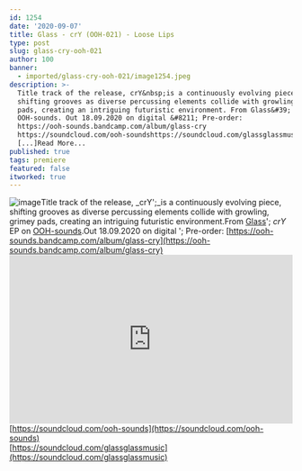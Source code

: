 ```yaml
---
id: 1254
date: '2020-09-07'
title: Glass - crY (OOH-021) - Loose Lips
type: post
slug: glass-cry-ooh-021
author: 100
banner:
  - imported/glass-cry-ooh-021/image1254.jpeg
description: >-
  Title track of the release, crY&nbsp;is a continuously evolving piece,
  shifting grooves as diverse percussing elements collide with growling, grimey
  pads, creating an intriguing futuristic environment. From Glass&#39; crY EP on
  OOH-sounds. Out 18.09.2020 on digital &#8211; Pre-order:
  https://ooh-sounds.bandcamp.com/album/glass-cry
  https://soundcloud.com/ooh-soundshttps://soundcloud.com/glassglassmusic
  [...]Read More...
published: true
tags: premiere
featured: false
itworked: true
---
```

![image](../imported/glass-cry-ooh-021/image1254.jpeg)Title track of the release, _crY';_is a continuously evolving piece, shifting grooves as diverse percussing elements collide with growling, grimey pads, creating an intriguing futuristic environment.From [Glass](https://soundcloud.com/glassglassmusic)'; _crY_ EP on [OOH-sounds](https://ooh-sounds.bandcamp.com/).Out 18.09.2020 on digital '; Pre-order: [https://ooh-sounds.bandcamp.com/album/glass-cry](https://ooh-sounds.bandcamp.com/album/glass-cry)<iframe width='100%' height='300' scrolling='no' frameborder='no' allow='autoplay' src='https://w.soundcloud.com/player/?url=https%3A//api.soundcloud.com/tracks/889325689&color=%23ff5500&auto_play=false&hide_related=false&show_comments=true&show_user=true&show_reposts=false&show_teaser=true'></iframe>[https://soundcloud.com/ooh-sounds](https://soundcloud.com/ooh-sounds)  
[https://soundcloud.com/glassglassmusic](https://soundcloud.com/glassglassmusic)